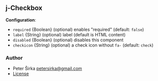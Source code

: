 ## j-Checkbox

__Configuration__:

- `required` {Boolean} (optional) enables "required" (default: `false`)
- `label` {String} (optional) label (default is HTML content)
- `disabled` {Boolean} (optional) disables this component
- `checkicon` {String} (optional) a check icon without `fa-` (default: `check`)

### Author

- Peter Širka <petersirka@gmail.com>
- [License](https://www.totaljs.com/license/)